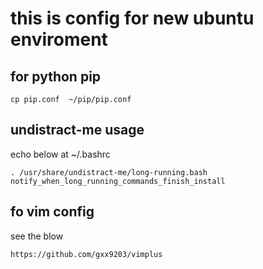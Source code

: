 # this is config for new ubuntu enviroment 

## for python pip

```
cp pip.conf  ~/pip/pip.conf
```

## undistract-me usage

echo below at ~/.bashrc

```
. /usr/share/undistract-me/long-running.bash
notify_when_long_running_commands_finish_install

```

## fo vim config

see the blow
```
https://github.com/gxx9203/vimplus
```
